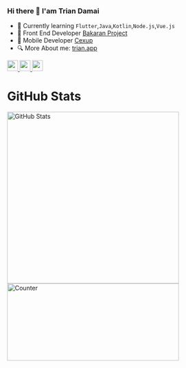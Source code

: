 ### Hi there 👋 I'am Trian Damai



- 🔭  Currently learning `Flutter`,`Java`,`Kotlin`,`Node.js`,`Vue.js`
- 🧱  Front End Developer [Bakaran Project](https://bakaranproject.com/)
- 📱  Mobile Developer [Cexup](https://cexup.com)
- 🔍  More About me:  [trian.app](https://trian.app)

<p>
  <a href="https://www.twitter.com/TrianDN__">
    <img src="https://img.shields.io/badge/twitter-%231DA1F2.svg?&style=for-the-badge&logo=twitter&logoColor=white" height=25>
  </a> 
  <a href="https://www.linkedin.com/in/trian-damai-315a74137/">
    <img src="https://img.shields.io/badge/linkedin-%230077B5.svg?&style=for-the-badge&logo=linkedin&logoColor=white" height=25>
  </a> 
  <a href="https://www.instagram.com/trian_damai/">
    <img src="https://img.shields.io/badge/instagram-%23E4405F.svg?&style=for-the-badge&logo=instagram&logoColor=white" height=25>
  </a> 
</p>

<h1>GitHub Stats</h1>
<span>
  <img src="https://github-readme-stats.vercel.app/api?username=triandamai&count_private=true&show_icons=true&theme=radical&show_owner=true" alt="GitHub Stats" width=400></span>
<span>
<img src="https://github-readme-stats.vercel.app/api/top-langs/?username=triandamai&layout=compact&count_private=true&hide=html,css,php,tsql,roff,scss,hack&langs_count=8" alt="Counter" width=400 height=180>
</span>

<!--
**triandamai/triandamai** is a ✨ _special_ ✨ repository because its `README.md` (this file) appears on your GitHub profile.
--> 

